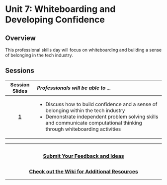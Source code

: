 # Unit 7:  Whiteboarding and Developing Confidence

## Overview

This professional skills day will focus on whiteboarding and building a sense of belonging in the tech industry.

## Sessions

|                                                        Session Slides                                                         | _Professionals will be able to ..._                                                                                                                                        |
| :---------------------------------------------------------------------------------------------------------------------------: | :------------------------------------------------------------------------------------------------------------------------------------------------------------------------- |
| [**1**](https://docs.google.com/presentation/d/1T6DBmx_YjxmsUx2mweJKSELTOAbynj6MUkQGFw6uDpM/edit?usp=sharing) |<ul> <li>Discuss how to build confidence and a sense of belonging within the tech industry</li><li>Demonstrate independent problem solving skills and communicate computational thinking through whiteboarding activities</li></ul>|


---
## <h3 align="center"><a href="https://docs.google.com/forms/d/e/1FAIpQLSc4oUNSthmU63TqlzUOOWd3buX3tGVIPRNDm0tsLB_nOONRLQ/viewform">Submit Your Feedback and Ideas</a></h3>

## <h3 align="center"><a href="https://github.com/itscodenation/curriculum-21-22/wiki">Check out the Wiki for Additional Resources</a></h3>

---
